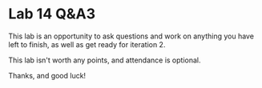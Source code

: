 # Lab 14 Q&A3

This lab is an opportunity to ask questions and work on anything you have left to finish, as well as get ready for iteration 2.

This lab isn't worth any points, and attendance is optional.

Thanks, and good luck!
